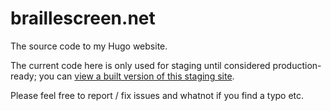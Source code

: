 # braillescreen.net

The source code to my Hugo website.

The current code here is only used for staging until considered production-ready; you can [view a built version of this staging site](https://staging.braillescreen.net).

Please feel free to report / fix issues and whatnot if you find a typo etc.
